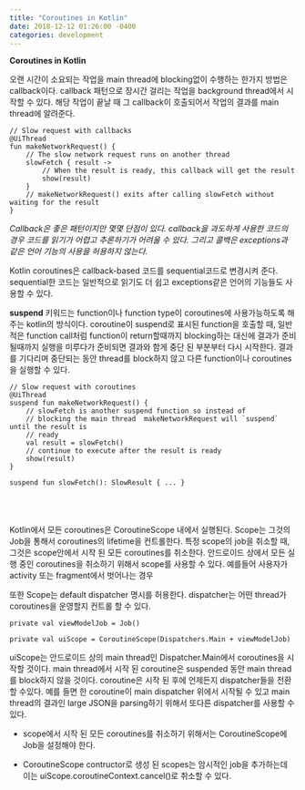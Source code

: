 ```yaml
---
title: "Coroutines in Kotlin"
date: 2018-12-12 01:26:00 -0400
categories: development
---
```


**Coroutines in Kotlin**

오랜 시간이 소요되는 작업을 main thread에 blocking없이 수행하는 한가지 방법은 callback이다. callback 패턴으로 장시간 걸리는 작업을 background thread에서 시작할 수 있다. 해당 작업이 끝날 때 그 callback이 호출되어서 작업의 결과를 main thread에 알려준다.

```
// Slow request with callbacks
@UiThread
fun makeNetworkRequest() {
    // The slow network request runs on another thread
    slowFetch { result ->
        // When the result is ready, this callback will get the result
        show(result)
    }
    // makeNetworkRequest() exits after calling slowFetch without waiting for the result
}
```

*Callback은 좋은 패턴이지만 몇몇 단점이 있다. callback을 과도하게 사용한 코드의 경우 코드를 읽기가 어렵고 추론하기가 어려울 수 있다. 그리고 콜백은 exceptions과 같은 언어 기능의 사용을 허용하지 않는다.*

Kotlin coroutines은 callback-based 코드를 sequential코드로 변경시켜 준다. sequential한 코드는 일반적으로 읽기도 더 쉽고 exceptions같은 언어의 기능들도 사용할 수 있다.


**suspend** 키워드는 function이나 function type이 coroutines에 사용가능하도록 해주는 kotlin의 방식이다. coroutine이 suspend로 표시된 function을 호출할 때, 일반적은 function call처럼 function이 return할때까지 blocking하는 대신에 결과가 준비 될때까지 실행을 미루다가 준비되면 결과와 함게 중단 된 부분부터 다시 시작한다.
결과를 기다리며 중단되는 동안 thread를 block하지 않고 다른 function이나 coroutines을 실행할 수 있다.

```
// Slow request with coroutines
@UiThread
suspend fun makeNetworkRequest() {
    // slowFetch is another suspend function so instead of 
    // blocking the main thread  makeNetworkRequest will `suspend` until the result is 
    // ready
    val result = slowFetch()
    // continue to execute after the result is ready
    show(result)
}

suspend fun slowFetch(): SlowResult { ... }
```


<br>
<br>
<br>
Kotlin에서 모든 coroutines은 CoroutineScope 내에서 실행된다. Scope는 그것의 Job을 통해서 coroutines의 lifetime을 컨트롤한다. 특정 scope의 job을 취소할 때, 그것은 scope안에서 시작 된 모든 coroutines를 취소한다. 안드로이드 상에서 모든 실행 중인 coroutines을 취소하기 위해서 scope를 사용할 수 있다. 예를들어 사용자가 activity 또는 fragment에서 벗어나는 경우

또한 Scope는 default dispatcher 명시를 허용한다. dispatcher는 어떤 thread가 coroutines을 운영할지 컨트롤 할 수 있다.
```
private val viewModelJob = Job()

private val uiScope = CoroutineScope(Dispatchers.Main + viewModelJob)
```

uiScope는 안드로이드 상의 main thread인 Dispatcher.Main에서 coroutines을 시작할 것이다.
main thread에서 시작 된 coroutine은 suspended 동안 main thread를 block하지 않을 것이다.
coroutine은 시작 된 후에 언제든지 dispatcher들을 전환 할 수있다. 예를 들면 한 coroutine이 main dispatcher 위에서 시작될 수 있고 main thread의 결과인 large JSON을 parsing하기 위해서 또다른 dispatcher를 사용할 수 있다.

- scope에서 시작 된 모든 coroutines를 취소하기 위해서는 CoroutineScope에 Job을 설정해야 한다.

- CoroutineScope contructor로 생성 된 scopes는 암시적인 job을 추가하는데 이는 uiScope.coroutineContext.cancel()로 취소할 수 있다.